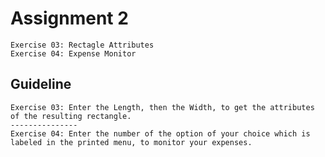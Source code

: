 # Assignment 2
    Exercise 03: Rectagle Attributes
    Exercise 04: Expense Monitor

## **Guideline**
    Exercise 03: Enter the Length, then the Width, to get the attributes of the resulting rectangle.
    ---------------
    Exercise 04: Enter the number of the option of your choice which is labeled in the printed menu, to monitor your expenses. 